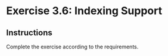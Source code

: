 # Exercise 3.6: Indexing Support

## Instructions

Complete the exercise according to the requirements.
